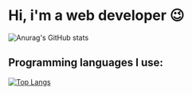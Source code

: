 # Hi, i'm a web developer 😉
![Anurag's GitHub stats](https://github-readme-stats.vercel.app/api?username=AParovyshnaya&theme=material-palenight&show_icons=true)
## Programming languages ​​I use:
[![Top Langs](https://github-readme-stats.vercel.app/api/top-langs/?username=anuraghazra&theme=material-palenight)](https://github.com/anuraghazra/github-readme-stats)
